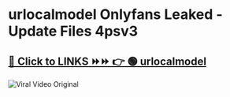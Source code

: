 
 # urlocalmodel Onlyfans Leaked - Update Files 4psv3

## <h2><a href="https://clipsfans.com/urlocalmodel&ref=git">🔗 Click to LINKS ⏩⏩ 👉 🟢 urlocalmodel </a></h2>

<a href="https://clipsfans.com/urlocalmodel&ref=git" rel="nofollow" data-target="animated-image.originalLink"><img src="https://i.ibb.co.com/xMMVF88/686577567.gif" alt="Viral Video Original" style="max-width: 100%; display: inline-block;" data-target="animated-image.originalImage"></a>

